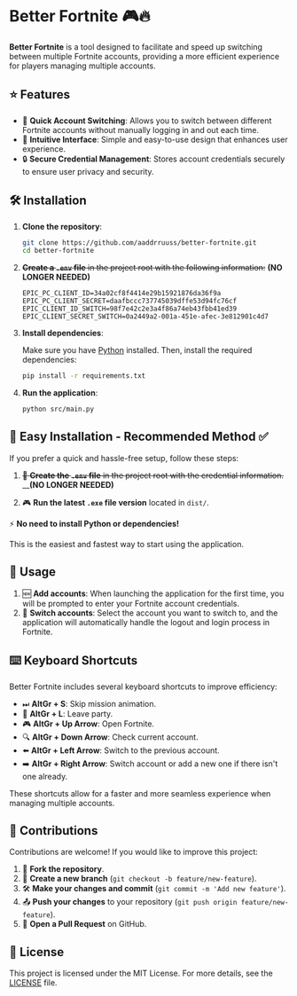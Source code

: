 # Better Fortnite 🎮🔥

**Better Fortnite** is a tool designed to facilitate and speed up switching between multiple Fortnite accounts, providing a more efficient experience for players managing multiple accounts.

## ⭐ Features

- 🚀 **Quick Account Switching**: Allows you to switch between different Fortnite accounts without manually logging in and out each time.
- 🎨 **Intuitive Interface**: Simple and easy-to-use design that enhances user experience.
- 🔒 **Secure Credential Management**: Stores account credentials securely to ensure user privacy and security.

## 🛠️ Installation

1. **Clone the repository**:

   ```bash
   git clone https://github.com/aaddrruuss/better-fortnite.git
   cd better-fortnite
   ```

2. ~~**Create a `.env` file** in the project root with the following information:~~ __**(NO LONGER NEEDED)**__

   ```env
   EPIC_PC_CLIENT_ID=34a02cf8f4414e29b15921876da36f9a
   EPIC_PC_CLIENT_SECRET=daafbccc737745039dffe53d94fc76cf
   EPIC_CLIENT_ID_SWITCH=98f7e42c2e3a4f86a74eb43fbb41ed39
   EPIC_CLIENT_SECRET_SWITCH=0a2449a2-001a-451e-afec-3e812901c4d7
   ```

3. **Install dependencies**:

   Make sure you have [Python](https://www.python.org/downloads/) installed. Then, install the required dependencies:

   ```bash
   pip install -r requirements.txt
   ```

4. **Run the application**:

   ```bash
   python src/main.py
   ```

## 🚀 Easy Installation - Recommended Method ✅

If you prefer a quick and hassle-free setup, follow these steps:

1. ~~📝 **Create the `.env` file** in the project root with the credential information.~~ __**(NO LONGER NEEDED)**

2. 🎮 **Run the latest `.exe` file version** located in `dist/`.

⚡ **No need to install Python or dependencies!**

This is the easiest and fastest way to start using the application.

## 🎯 Usage

1. 🆕 **Add accounts**: When launching the application for the first time, you will be prompted to enter your Fortnite account credentials.
2. 🔄 **Switch accounts**: Select the account you want to switch to, and the application will automatically handle the logout and login process in Fortnite.

## ⌨️ Keyboard Shortcuts

Better Fortnite includes several keyboard shortcuts to improve efficiency:

- ⏭ **AltGr + S**: Skip mission animation.
- 🚪 **AltGr + L**: Leave party.
- 🎮 **AltGr + Up Arrow**: Open Fortnite.
- 🔍 **AltGr + Down Arrow**: Check current account.
- ⬅️ **AltGr + Left Arrow**: Switch to the previous account.
- ➡️ **AltGr + Right Arrow**: Switch account or add a new one if there isn't one already.

These shortcuts allow for a faster and more seamless experience when managing multiple accounts.

## 🤝 Contributions

Contributions are welcome! If you would like to improve this project:

1. 🍴 **Fork the repository**.
2. 🌱 **Create a new branch** (`git checkout -b feature/new-feature`).
3. 🛠 **Make your changes and commit** (`git commit -m 'Add new feature'`).
4. 📤 **Push your changes** to your repository (`git push origin feature/new-feature`).
5. 🔄 **Open a Pull Request** on GitHub.

## 📜 License

This project is licensed under the MIT License. For more details, see the [LICENSE](LICENSE) file.
